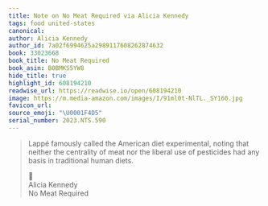 ```yaml
---
title: Note on No Meat Required via Alicia Kennedy
tags: food united-states
canonical:
author: Alicia Kennedy
author_id: 7a02f6994625a2989117608262874632
book: 33023668
book_title: No Meat Required
book_asin: B0BMKS5YW8
hide_title: true
highlight_id: 608194210
readwise_url: https://readwise.io/open/608194210
image: https://m.media-amazon.com/images/I/91ml0t-NlTL._SY160.jpg
favicon_url:
source_emoji: "\U0001F4D5"
serial_number: 2023.NTS.590
---
```

> Lappé famously called the American diet experimental, noting that neither the centrality of meat nor the liberal use of pesticides had any basis in traditional human diets.
> <div class="quoteback-footer"><div class="quoteback-avatar"><span class="mini-emoji"> 📕</span></div><div class="quoteback-metadata"><div class="metadata-inner"><span style="display:none">FROM:</span><div aria-label="Alicia Kennedy" class="quoteback-author"> Alicia Kennedy</div><div aria-label="No Meat Required" class="quoteback-title"> No Meat Required</div></div></div></div>